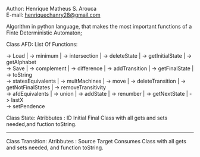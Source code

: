 
                                       
   Author: Henrique Matheus S. Arouca  
   E-mail: henriquechanry28@gmail.com  
  					


Algorithm in python language, that makes the most important functions of a 
Finte Deterministic Automaton;

Class AFD:
								List Of Functions:
                                                                                                                                                        
   ->  Load                 |  -> minimum            |   -> intersection  |  -> deleteState       |  -> getInitialState     |  -> getAlphabet           
   ->  Save                 |  -> complement         |   -> difference    |  -> addTransition     |  -> getFinalState       |  -> toString              
   ->  statesEquivalents    |  -> multMachines       |   -> move          |  -> deleteTransition  |  -> getNotFinalStates   |  -> removeTransitivity    
   ->  afdEquivalents       |  -> union              |   -> addState      |  -> renumber          |  -> getNextState        |  -> lastX                 
                                                                                                                               -> setPendence            


Class State:
     Atribbutes : 
           ID
           Initial
           Final
Class with all gets and sets needed,and fuction toString.
 
-----------------------------------------------------------------------------------------------------------

Class Transition:
     Atribbutes : 
           Source
           Target
           Consumes
Class with all gets and sets needed, and function toString.
